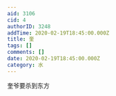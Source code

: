```yaml
---
aid: 3106
cid: 4
authorID: 3248
addTime: 2020-02-19T18:45:00.000Z
title: 奎
tags: []
comments: []
date: 2020-02-19T18:45:00.000Z
category: 水
---
```


奎爷要杀到东方
